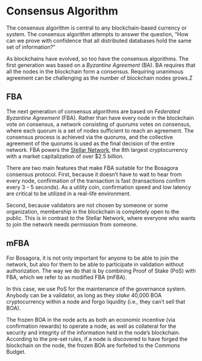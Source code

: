 # Consensus Algorithm

The consensus algorithm is central to any blockchain-based currency or system. The consensus algorithm attempts to answer the question, “How can we prove with confidence that all distributed databases hold the same set of information?”

As blockchains have evolved, so too have the consensus algorithms. The first generation was based on a *Byzantine Agreement* (BA). BA requires that all the nodes in the blockchain form a consensus. Requiring unanimous agreement can be challenging as the number of blockchain nodes grows.Z

## FBA

The next generation of consensus algorithms are based on *Federated Byzantine Agreement* (FBA). Rather than have every node in the blockchain vote on consensus, a network consisting of *quorums* votes on consensus, where each quorum is a set of nodes sufficient to reach an agreement. The consensus process is achieved via the quorums, and the collective agreement of the quorums is used as the final decision of the entire network. FBA powers the [Stellar Network](https://www.stellar.org/), the 8th largest cryptocurrency with a market capitalization of over $2.5 billion.

There are two main features that make FBA suitable for the Bosagora consensus protocol. First, because it doesn’t have to wait to hear from every node, confirmation of the transaction is fast (transactions confirm every 3 – 5 seconds). As a utility coin, confirmation speed and low latency are critical to be utilized in a real-life environment.

Second, because validators are not chosen by someone or some organization, membership in the blockchain is completely open to the public. This is in contrast to the Stellar Network, where everyone who wants to join the network needs permission from someone.

## mFBA

For Bosagora, it is not only important for anyone to be able to join the network, but also for them to be able to participate in validation without authorization. The way we do that is by combining Proof of Stake (PoS) with FBA, which we refer to as modified FBA (mFBA).

In this case, we use PoS for the maintenance of the governance system. Anybody can be a validator, as long as they *stake* 40,000 BOA cryptocurrency within a node and forgo liquidity (i.e., they can’t sell that BOA).

The frozen BOA in the node acts as both an economic incentive (via confirmation rewards) to operate a node, as well as collateral for the security and integrity of the information held in the node’s blockchain. According to the pre-set rules, if a node is discovered to have forged the blockchain on the node, the frozen BOA are forfeited to the Commons Budget.
